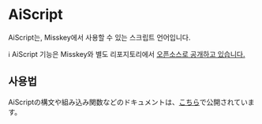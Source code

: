 # AiScript
AiScript는, Misskey에서 사용할 수 있는 스크립트 언어입니다.

<div class="info">ℹ️ AiScript 기능은 Misskey와 별도 리포지토리에서 <a href="https://github.com/syuilo/aiscript" target="_blank">오픈소스로 공개하고 있습니다.</a></div>

## 사용법
AiScriptの構文や組み込み関数などのドキュメントは、[こちら](https://github.com/syuilo/aiscript/tree/master/docs)で公開されています。
